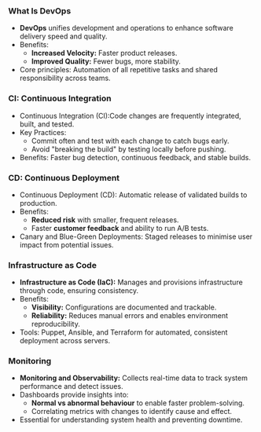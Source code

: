 ### What Is DevOps 
- **DevOps** unifies development and operations to enhance software delivery speed and quality. 
- Benefits:
	- **Increased Velocity:** Faster product releases.
	- **Improved Quality:** Fewer bugs, more stability.
- Core principles: Automation of all repetitive tasks and shared responsibility across teams.
### CI: Continuous Integration 
- Continuous Integration (CI):Code changes are frequently integrated, built, and tested.
- Key Practices:
	- Commit often and test with each change to catch bugs early.
	- Avoid "breaking the build" by testing locally before pushing.
- Benefits: Faster bug detection, continuous feedback, and stable builds.
### CD: Continuous Deployment 
- Continuous Deployment (CD): Automatic release of validated builds to production.
- Benefits:
	- **Reduced risk** with smaller, frequent releases.
	- Faster **customer feedback** and ability to run A/B tests.
- Canary and Blue-Green Deployments: Staged releases to minimise user impact from potential issues.
### Infrastructure as Code 
- **Infrastructure as Code (IaC):** Manages and provisions infrastructure through code, ensuring consistency.
- Benefits:
	- **Visibility:** Configurations are documented and trackable.
	- **Reliability:** Reduces manual errors and enables environment reproducibility.
- Tools: Puppet, Ansible, and Terraform for automated, consistent deployment across servers.
### Monitoring
- **Monitoring and Observability:** Collects real-time data to track system performance and detect issues.
- Dashboards provide insights into:
	- **Normal vs abnormal behaviour** to enable faster problem-solving.
	- Correlating metrics with changes to identify cause and effect.
- Essential for understanding system health and preventing downtime.